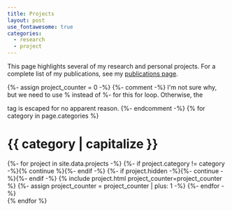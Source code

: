 ```yaml
---
title: Projects
layout: post
use_fontawesome: true
categories:
  - research
  - project
---
```


This page highlights several of my research and personal projects. For a complete list of my publications, see my [publications page](./publications.html).

{%- assign project_counter = 0 -%}
{%- comment -%}
  I'm not sure why, but we need to use % instead of %- for this for loop. Otherwise, the <div> tag is escaped for no apparent reason.
{%- endcomment -%}
{% for category in page.categories %}
<div class="border-bottom">
<h1 class="section-title">{{ category | capitalize }}</h1>
  {%- for project in site.data.projects -%}
    {%- if project.category != category -%}{% continue %}{%- endif -%}
    {%- if project.hidden -%}{%- continue -%}{%- endif -%}
    {% include project.html project_counter=project_counter %}
    {%- assign project_counter = project_counter | plus: 1 -%}
  {%- endfor -%}
</div>
{% endfor %}
